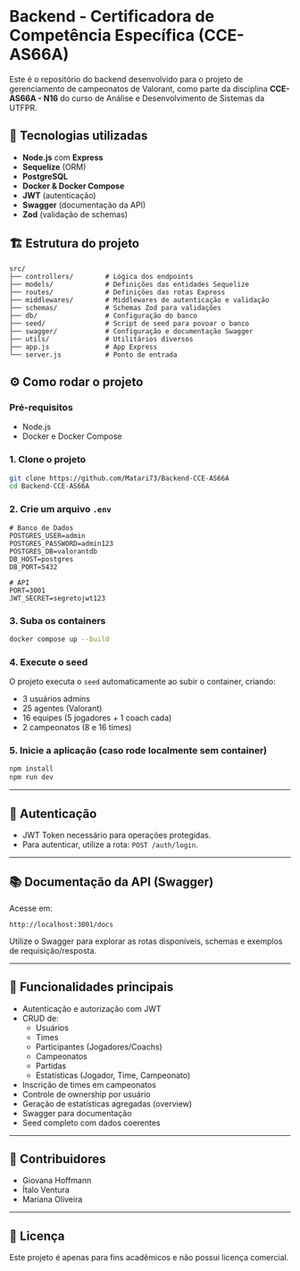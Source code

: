 
# Backend - Certificadora de Competência Específica (CCE-AS66A)

Este é o repositório do backend desenvolvido para o projeto de gerenciamento de campeonatos de Valorant, como parte da disciplina **CCE-AS66A - N16** do curso de Análise e Desenvolvimento de Sistemas da UTFPR.

## 🔧 Tecnologias utilizadas

- **Node.js** com **Express**
- **Sequelize** (ORM)
- **PostgreSQL**
- **Docker & Docker Compose**
- **JWT** (autenticação)
- **Swagger** (documentação da API)
- **Zod** (validação de schemas)

## 🏗️ Estrutura do projeto

```
src/
├── controllers/        # Lógica dos endpoints
├── models/             # Definições das entidades Sequelize
├── routes/             # Definições das rotas Express
├── middlewares/        # Middlewares de autenticação e validação
├── schemas/            # Schemas Zod para validações
├── db/                 # Configuração do banco
├── seed/               # Script de seed para povoar o banco
├── swagger/            # Configuração e documentação Swagger
├── utils/              # Utilitários diversos
├── app.js              # App Express
└── server.js           # Ponto de entrada
```

## ⚙️ Como rodar o projeto

### Pré-requisitos

- Node.js
- Docker e Docker Compose

### 1. Clone o projeto

```bash
git clone https://github.com/Matari73/Backend-CCE-AS66A
cd Backend-CCE-AS66A
```

### 2. Crie um arquivo `.env`

```env
# Banco de Dados
POSTGRES_USER=admin
POSTGRES_PASSWORD=admin123
POSTGRES_DB=valorantdb
DB_HOST=postgres
DB_PORT=5432

# API
PORT=3001
JWT_SECRET=segretojwt123
```

### 3. Suba os containers

```bash
docker compose up --build
```

### 4. Execute o seed

O projeto executa o `seed` automaticamente ao subir o container, criando:

- 3 usuários admins
- 25 agentes (Valorant)
- 16 equipes (5 jogadores + 1 coach cada)
- 2 campeonatos (8 e 16 times)

### 5. Inicie a aplicação (caso rode localmente sem container)

```bash
npm install
npm run dev
```

---

## 🔐 Autenticação

- JWT Token necessário para operações protegidas.
- Para autenticar, utilize a rota: `POST /auth/login`.

---

## 📚 Documentação da API (Swagger)

Acesse em:

```
http://localhost:3001/docs
```

Utilize o Swagger para explorar as rotas disponíveis, schemas e exemplos de requisição/resposta.

---

## 📌 Funcionalidades principais

- Autenticação e autorização com JWT
- CRUD de:
  - Usuários
  - Times
  - Participantes (Jogadores/Coachs)
  - Campeonatos
  - Partidas
  - Estatísticas (Jogador, Time, Campeonato)
- Inscrição de times em campeonatos
- Controle de ownership por usuário
- Geração de estatísticas agregadas (overview)
- Swagger para documentação
- Seed completo com dados coerentes

---

## 👥 Contribuidores

- Giovana Hoffmann
- Ítalo Ventura
- Mariana Oliveira 

---

## 📄 Licença

Este projeto é apenas para fins acadêmicos e não possui licença comercial.
